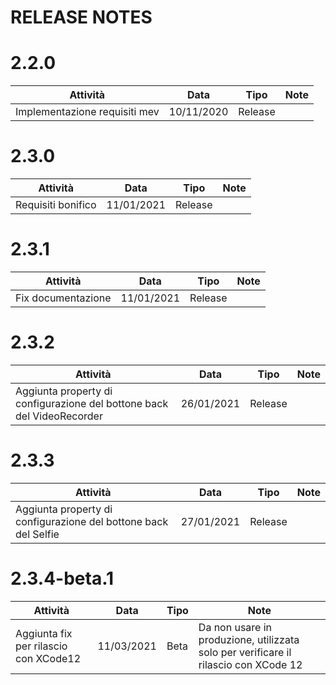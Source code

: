 


# RELEASE NOTES

# 2.2.0

| Attività | Data | Tipo | Note |
|----------|------|------|------|
|    Implementazione requisiti mev      |    10/11/2020  |  Release    |      |

# 2.3.0

| Attività | Data | Tipo | Note |
|----------|------|------|------|
|   Requisiti bonifico      |    11/01/2021  |  Release    |      |

# 2.3.1

| Attività | Data | Tipo | Note |
|----------|------|------|------|
|    Fix documentazione      |    11/01/2021  |  Release    |      |

# 2.3.2

| Attività | Data | Tipo | Note |
|----------|------|------|------|
|    Aggiunta property di configurazione del bottone back del VideoRecorder      |    26/01/2021  |  Release    |      |

# 2.3.3

| Attività | Data | Tipo | Note |
|----------|------|------|------|
|    Aggiunta property di configurazione del bottone back del Selfie      |    27/01/2021  |  Release    |      |

# 2.3.4-beta.1

| Attività | Data | Tipo | Note |
|----------|------|------|------|
|    Aggiunta fix per rilascio con XCode12       |    11/03/2021  |  Beta    |   Da non usare in produzione, utilizzata solo per verificare il rilascio con XCode 12   |


